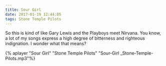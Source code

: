 ```yaml
---
title: Sour Girl
date: 2017-01-19 12:44:05
tags: Stone Temple Pilots
---
```

So this is kind of like Gary Lewis and the Playboys meet Nirvana. You know, a lot of my songs express a high degree of bitterness and righteous indignation. I wonder what that means?

{% aplayer "Sour Girl" "Stone Temple Pilots" "Sour-Girl _Stone-Temple-Pilots.mp3"%}
